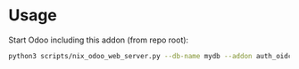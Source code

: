 # Usage

Start Odoo including this addon (from repo root):

```bash
python3 scripts/nix_odoo_web_server.py --db-name mydb --addon auth_oidc
```
